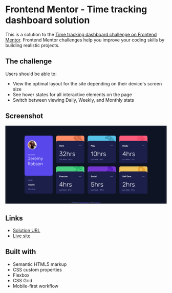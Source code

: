 # Frontend Mentor - Time tracking dashboard solution

This is a solution to the [Time tracking dashboard challenge on Frontend Mentor](https://www.frontendmentor.io/challenges/time-tracking-dashboard-UIQ7167Jw). Frontend Mentor challenges help you improve your coding skills by building realistic projects. 

## The challenge

Users should be able to:

- View the optimal layout for the site depending on their device's screen size
- See hover states for all interactive elements on the page
- Switch between viewing Daily, Weekly, and Monthly stats

## Screenshot

![](./screen.png)

## Links

- [Solution URL](https://www.frontendmentor.io/solutions/responsive-timetrackingdashboard-using-css-grid-HWCpsooZdh)
- [Live site](https://meelix.github.io/frontendmentor-time-tracking-dashboard/)

## Built with

- Semantic HTML5 markup
- CSS custom properties
- Flexbox
- CSS Grid
- Mobile-first workflow